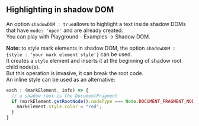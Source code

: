 
## Highlighting in shadow DOM

An option `shadowDOM : true`allows to highlight a text inside shadow DOMs that have `mode: 'open'` and are already created.  
You can play with Playground - Examples -> Shadow DOM.

**Note:** to style mark elements in shadow DOM, the option `shadowDOM : {style : 'your mark element style'}` can be used.  
It creates a `style` element and inserts it at the beginning of shadow root child node(s).  
But this operation is invasive, it can break the root code.  
An inline style can be used as an alternative:
``` js
each : (markElement, info) => {
  // a shadow root is the DocumentFragment
  if (markElement.getRootNode().nodeType === Node.DOCUMENT_FRAGMENT_NODE) {
    markElement.style.color = "red";
  }
}
```
